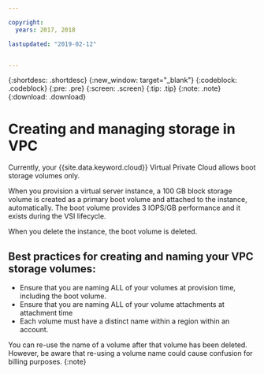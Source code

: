 ```yaml
---

copyright:
  years: 2017, 2018

lastupdated: "2019-02-12"


---
```


{:shortdesc: .shortdesc}
{:new_window: target="_blank"}
{:codeblock: .codeblock}
{:pre: .pre}
{:screen: .screen}
{:tip: .tip}
{:note: .note}
{:download: .download}

# Creating and managing storage in VPC

Currently, your {{site.data.keyword.cloud}} Virtual Private Cloud allows boot storage volumes only.

When you provision a virtual server instance, a 100 GB block storage volume is created as a primary boot volume and attached to the instance, automatically. The boot volume provides 3 IOPS/GB performance and it exists during the VSI lifecycle. 

When you delete the instance, the boot volume is deleted.

## Best practices for creating and naming your VPC storage volumes:

* Ensure that you are naming ALL of your volumes at provision time, including the boot volume.
* Ensure that you are naming ALL of your volume attachments at attachment time
* Each volume must have a distinct name within a region within an account. 

You can re-use the name of a volume after that volume has been deleted. However, be aware that re-using a volume name could cause confusion for billing purposes.
{:note}

